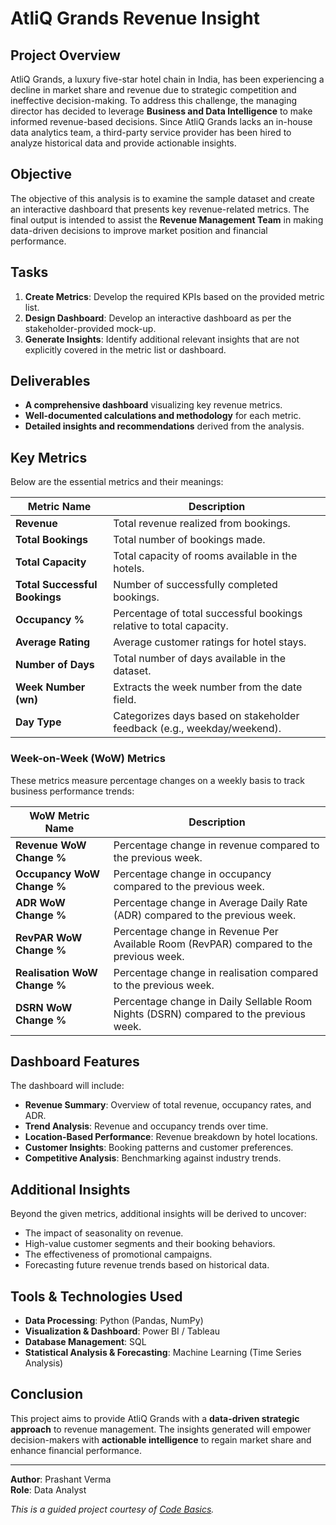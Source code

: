 # AtliQ Grands Revenue Insight

## Project Overview
AtliQ Grands, a luxury five-star hotel chain in India, has been experiencing a decline in market share and revenue due to strategic competition and ineffective decision-making. To address this challenge, the managing director has decided to leverage **Business and Data Intelligence** to make informed revenue-based decisions. Since AtliQ Grands lacks an in-house data analytics team, a third-party service provider has been hired to analyze historical data and provide actionable insights.

## Objective
The objective of this analysis is to examine the sample dataset and create an interactive dashboard that presents key revenue-related metrics. The final output is intended to assist the **Revenue Management Team** in making data-driven decisions to improve market position and financial performance.

## Tasks
1. **Create Metrics**: Develop the required KPIs based on the provided metric list.
2. **Design Dashboard**: Develop an interactive dashboard as per the stakeholder-provided mock-up.
3. **Generate Insights**: Identify additional relevant insights that are not explicitly covered in the metric list or dashboard.

## Deliverables
- **A comprehensive dashboard** visualizing key revenue metrics.
- **Well-documented calculations and methodology** for each metric.
- **Detailed insights and recommendations** derived from the analysis.

## Key Metrics
Below are the essential metrics and their meanings:

| Metric Name                 | Description |
|-----------------------------|----------------------------------------------------------------|
| **Revenue**                 | Total revenue realized from bookings. |
| **Total Bookings**          | Total number of bookings made. |
| **Total Capacity**          | Total capacity of rooms available in the hotels. |
| **Total Successful Bookings** | Number of successfully completed bookings. |
| **Occupancy %**             | Percentage of total successful bookings relative to total capacity. |
| **Average Rating**          | Average customer ratings for hotel stays. |
| **Number of Days**          | Total number of days available in the dataset. |
| **Week Number (wn)**        | Extracts the week number from the date field. |
| **Day Type**                | Categorizes days based on stakeholder feedback (e.g., weekday/weekend). |

### Week-on-Week (WoW) Metrics
These metrics measure percentage changes on a weekly basis to track business performance trends:

| WoW Metric Name             | Description |
|-----------------------------|----------------------------------------------------------------|
| **Revenue WoW Change %**    | Percentage change in revenue compared to the previous week. |
| **Occupancy WoW Change %**  | Percentage change in occupancy compared to the previous week. |
| **ADR WoW Change %**        | Percentage change in Average Daily Rate (ADR) compared to the previous week. |
| **RevPAR WoW Change %**     | Percentage change in Revenue Per Available Room (RevPAR) compared to the previous week. |
| **Realisation WoW Change %**| Percentage change in realisation compared to the previous week. |
| **DSRN WoW Change %**       | Percentage change in Daily Sellable Room Nights (DSRN) compared to the previous week. |

## Dashboard Features
The dashboard will include:
- **Revenue Summary**: Overview of total revenue, occupancy rates, and ADR.
- **Trend Analysis**: Revenue and occupancy trends over time.
- **Location-Based Performance**: Revenue breakdown by hotel locations.
- **Customer Insights**: Booking patterns and customer preferences.
- **Competitive Analysis**: Benchmarking against industry trends.

## Additional Insights
Beyond the given metrics, additional insights will be derived to uncover:
- The impact of seasonality on revenue.
- High-value customer segments and their booking behaviors.
- The effectiveness of promotional campaigns.
- Forecasting future revenue trends based on historical data.

## Tools & Technologies Used
- **Data Processing**: Python (Pandas, NumPy)
- **Visualization & Dashboard**: Power BI / Tableau
- **Database Management**: SQL
- **Statistical Analysis & Forecasting**: Machine Learning (Time Series Analysis)

## Conclusion
This project aims to provide AtliQ Grands with a **data-driven strategic approach** to revenue management. The insights generated will empower decision-makers with **actionable intelligence** to regain market share and enhance financial performance.

---

**Author**: Prashant Verma  
**Role**: Data Analyst  

*This is a guided project courtesy of [Code Basics](https://codebasics.io/).*
